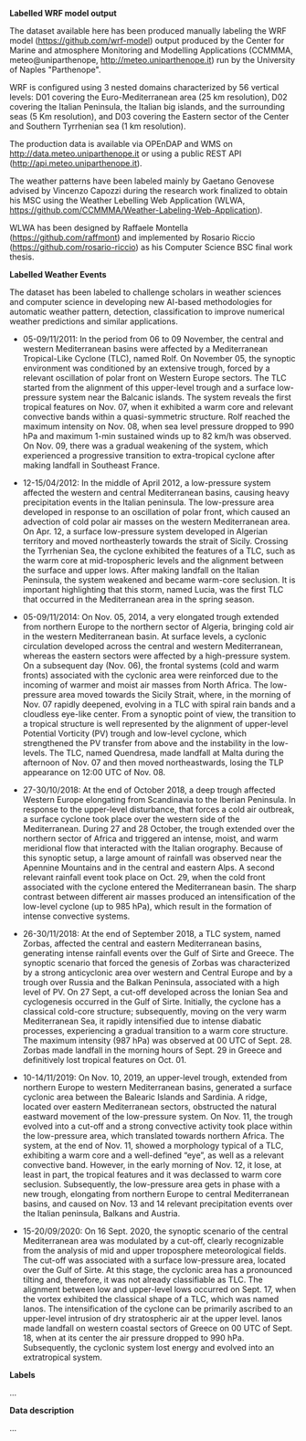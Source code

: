 **Labelled WRF model output**

The dataset available here has been produced manually labeling the WRF model (https://github.com/wrf-model) output produced by the Center for Marine and atmosphere Monitoring and Modelling Applications (CCMMMA, meteo@uniparthenope, http://meteo.uniparthenope.it) run by the University of Naples "Parthenope".

WRF is configured using 3 nested domains characterized by 56 vertical levels: D01 covering the Euro-Mediterranean area (25 km resolution), D02 covering the Italian Peninsula, the Italian big islands, and the surrounding seas (5 Km resolution), and D03 covering the Eastern sector of the Center and Southern Tyrrhenian sea (1 km resolution).

The production data is available via OPEnDAP and WMS on http://data.meteo.uniparthenope.it or using a public REST API (http://api.meteo.uniparthenope.it).

The weather patterns have been labeled mainly by Gaetano Genovese advised by Vincenzo Capozzi during the research work finalized to obtain his MSC using the Weather Lebelling Web Application (WLWA, https://github.com/CCMMMA/Weather-Labeling-Web-Application).

WLWA has been designed by Raffaele Montella (https://github.com/raffmont) and implemented by Rosario Riccio (https://github.com/rosario-riccio) as his Computer Science BSC final work thesis.

**Labelled Weather Events**

The dataset has been labeled to challenge scholars in weather sciences and computer science in developing new AI-based methodologies for automatic weather pattern, detection, classification to improve numerical weather predictions and similar applications.

* 05-09/11/2011:
In the period from 06 to 09 November, the central and western Mediterranean basins were affected by a Mediterranean Tropical-Like Cyclone (TLC), named Rolf. On November 05, the synoptic environment was conditioned by an extensive trough, forced by a relevant oscillation of polar front on Western Europe sectors. The TLC started from the alignment of this upper-level trough and a surface low-pressure system near the Balcanic islands. The system reveals the first tropical features on Nov. 07, when it exhibited a warm core and relevant convective bands within a quasi-symmetric structure. Rolf reached the maximum intensity on Nov. 08, when sea level pressure dropped to 990 hPa and maximum 1-min sustained winds up to 82 km/h was observed. On Nov. 09, there was a gradual weakening of the system, which experienced a progressive transition to extra-tropical cyclone after making landfall in Southeast France. 

* 12-15/04/2012:
In the middle of April 2012, a low-pressure system affected the western and central Mediterranean basins, causing heavy precipitation events in the Italian peninsula. The low-pressure area developed in response to an oscillation of polar front, which caused an advection of cold polar air masses on the western Mediterranean area. On Apr. 12, a surface low-pressure system developed in Algerian territory and moved northeasterly towards the strait of Sicily. Crossing the Tyrrhenian Sea, the cyclone exhibited the features of a TLC, such as the warm core at mid-tropospheric levels and the alignment between the surface and upper lows. After making landfall on the Italian Peninsula, the system weakened and became warm-core seclusion. It is important highlighting that this storm, named Lucia, was the first TLC that occurred in the Mediterranean area in the spring season.  

* 05-09/11/2014:
On Nov. 05, 2014, a very elongated trough extended from northern Europe to the northern sector of Algeria, bringing cold air in the western Mediterranean basin. At surface levels, a cyclonic circulation developed across the central and western Mediterranean, whereas the eastern sectors were affected by a high-pressure system. On a subsequent day (Nov. 06), the frontal systems (cold and warm fronts) associated with the cyclonic area were reinforced due to the incoming of warmer and moist air masses from North Africa. The low-pressure area moved towards the Sicily Strait, where, in the morning of Nov. 07 rapidly deepened, evolving in a TLC with spiral rain bands and a cloudless eye-like center. From a synoptic point of view, the transition to a tropical structure is well represented by the alignment of upper-level Potential Vorticity (PV) trough and low-level cyclone, which strengthened the PV transfer from above and the instability in the low-levels. The TLC, named Quendresa, made landfall at Malta during the afternoon of Nov. 07 and then moved northeastwards, losing the TLP appearance on 12:00 UTC of Nov. 08.

* 27-30/10/2018:
At the end of October 2018, a deep trough affected Western Europe elongating from Scandinavia to the Iberian Peninsula. In response to the upper-level disturbance, that forces a cold air outbreak, a surface cyclone took place over the western side of the Mediterranean. During 27 and 28 October, the trough extended over the northern sector of Africa and triggered an intense, moist, and warm meridional flow that interacted with the Italian orography. Because of this synoptic setup, a large amount of rainfall was observed near the Apennine Mountains and in the central and eastern Alps. A second relevant rainfall event took place on Oct. 29, when the cold front associated with the cyclone entered the Mediterranean basin. The sharp contrast between different air masses produced an intensification of the low-level cyclone (up to 985 hPa), which result in the formation of intense convective systems.   


* 26-30/11/2018:
At the end of September 2018, a TLC system, named Zorbas, affected the central and eastern Mediterranean basins, generating intense rainfall events over the Gulf of Sirte and Greece. The synoptic scenario that forced the genesis of Zorbas was characterized by a strong anticyclonic area over western and Central Europe and by a trough over Russia and the Balkan Peninsula, associated with a high level of PV. On 27 Sept, a cut-off developed across the Ionian Sea and cyclogenesis occurred in the Gulf of Sirte. Initially, the cyclone has a classical cold-core structure; subsequently, moving on the very warm Mediterranean Sea, it rapidly intensified due to intense diabatic processes, experiencing a gradual transition to a warm core structure. The maximum intensity (987 hPa) was observed at 00 UTC of Sept. 28. Zorbas made landfall in the morning hours of Sept. 29 in Greece and definitively lost tropical features on Oct. 01. 

* 10-14/11/2019:
On Nov. 10, 2019, an upper-level trough, extended from northern Europe to western Mediterranean basins, generated a surface cyclonic area between the Balearic Islands and Sardinia. A ridge, located over eastern Mediterranean sectors, obstructed the natural eastward movement of the low-pressure system. On Nov. 11, the trough evolved into a cut-off and a strong convective activity took place within the low-pressure area, which translated towards northern Africa. The system, at the end of Nov. 11, showed a morphology typical of a TLC, exhibiting a warm core and a well-defined “eye”, as well as a relevant convective band. However, in the early morning of Nov. 12, it lose, at least in part, the tropical features and it was declassed to warm core seclusion. Subsequently, the low-pressure area gets in phase with a new trough, elongating from northern Europe to central Mediterranean basins, and caused on Nov. 13 and 14 relevant precipitation events over the Italian peninsula, Balkans and Austria.  

* 15-20/09/2020:
On 16 Sept. 2020, the synoptic scenario of the central Mediterranean area was modulated by a cut-off, clearly recognizable from the analysis of mid and upper troposphere meteorological fields. The cut-off was associated with a surface low-pressure area, located over the Gulf of Sirte. At this stage, the cyclonic area has a pronounced tilting and, therefore, it was not already classifiable as TLC. The alignment between low and upper-level lows occurred on Sept. 17, when the vortex exhibited the classical shape of a TLC, which was named Ianos. The intensification of the cyclone can be primarily ascribed to an upper-level intrusion of dry stratospheric air at the upper level. Ianos made landfall on western coastal sectors of Greece on 00 UTC of Sept. 18, when at its center the air pressure dropped to 990 hPa. Subsequently, the cyclonic system lost energy and evolved into an extratropical system.  

**Labels**

...

**Data description**

...

